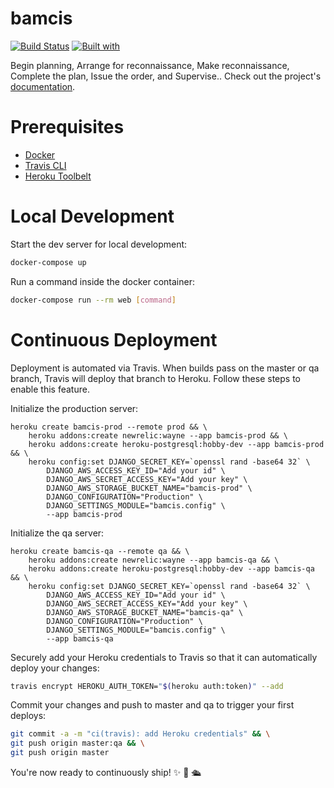 # bamcis

[![Build Status](https://travis-ci.org/krzemienski/bamcis.svg?branch=master)](https://travis-ci.org/krzemienski/bamcis)
[![Built with](https://img.shields.io/badge/Built_with-Cookiecutter_Django_Rest-F7B633.svg)](https://github.com/agconti/cookiecutter-django-rest)

Begin planning, Arrange for reconnaissance, Make reconnaissance, Complete the plan, Issue the order, and Supervise.. Check out the project's [documentation](http://krzemienski.github.io/bamcis/).

# Prerequisites

- [Docker](https://docs.docker.com/docker-for-mac/install/)  
- [Travis CLI](http://blog.travis-ci.com/2013-01-14-new-client/)
- [Heroku Toolbelt](https://toolbelt.heroku.com/)

# Local Development

Start the dev server for local development:
```bash
docker-compose up
```

Run a command inside the docker container:

```bash
docker-compose run --rm web [command]
```

# Continuous Deployment

Deployment is automated via Travis. When builds pass on the master or qa branch, Travis will deploy that branch to Heroku. Follow these steps to enable this feature.

Initialize the production server:

```
heroku create bamcis-prod --remote prod && \
    heroku addons:create newrelic:wayne --app bamcis-prod && \
    heroku addons:create heroku-postgresql:hobby-dev --app bamcis-prod && \
    heroku config:set DJANGO_SECRET_KEY=`openssl rand -base64 32` \
        DJANGO_AWS_ACCESS_KEY_ID="Add your id" \
        DJANGO_AWS_SECRET_ACCESS_KEY="Add your key" \
        DJANGO_AWS_STORAGE_BUCKET_NAME="bamcis-prod" \
        DJANGO_CONFIGURATION="Production" \
        DJANGO_SETTINGS_MODULE="bamcis.config" \
        --app bamcis-prod
```

Initialize the qa server:

```
heroku create bamcis-qa --remote qa && \
    heroku addons:create newrelic:wayne --app bamcis-qa && \
    heroku addons:create heroku-postgresql:hobby-dev --app bamcis-qa && \
    heroku config:set DJANGO_SECRET_KEY=`openssl rand -base64 32` \
        DJANGO_AWS_ACCESS_KEY_ID="Add your id" \
        DJANGO_AWS_SECRET_ACCESS_KEY="Add your key" \
        DJANGO_AWS_STORAGE_BUCKET_NAME="bamcis-qa" \
        DJANGO_CONFIGURATION="Production" \
        DJANGO_SETTINGS_MODULE="bamcis.config" \
        --app bamcis-qa
```

Securely add your Heroku credentials to Travis so that it can automatically deploy your changes:

```bash
travis encrypt HEROKU_AUTH_TOKEN="$(heroku auth:token)" --add
```

Commit your changes and push to master and qa to trigger your first deploys:

```bash
git commit -a -m "ci(travis): add Heroku credentials" && \
git push origin master:qa && \
git push origin master
```

You're now ready to continuously ship! ✨ 💅 🛳
